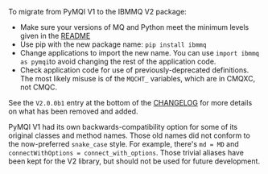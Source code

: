 To migrate from PyMQI V1 to the IBMMQ V2 package:

* Make sure your versions of MQ and Python meet the minimum levels given in the [README](../README.md)
* Use pip with the new package name: `pip install ibmmq`
* Change applications to import the new name. You can use `import ibmmq as pymqi`to avoid changing the rest of the
  application code.
* Check application code for use of previously-deprecated definitions. The most likely misuse is of the `MQCHT_`
  variables, which are in CMQXC, not CMQC.

See the `V2.0.0b1` entry at the bottom of the [CHANGELOG](../CHANGELOG.md) for more details on what has been removed and
added.

PyMQI V1 had its own backwards-compatibility option for some of its original classes and method names. Those old names
did not conform to the now-preferred `snake_case` style. For example, there's `md = MD` and
`connectWithOptions = connect_with_options`. Those trivial aliases have been kept for the V2 library, but should not be
used for future development.
